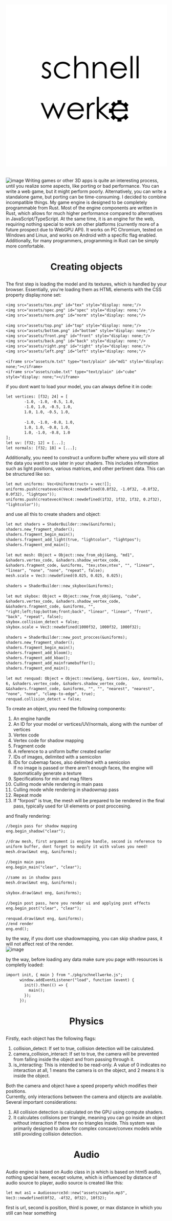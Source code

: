 # <p align="center"> <img src="https://github.com/VitionVlad/schnellwerke/blob/main/logo.png"> </p>
![image](https://github.com/VitionVlad/schnellwerke/assets/48290199/611dbad6-25f9-489d-83a4-d3ea9f526bed)
Writing games or other 3D apps is quite an interesting process, until you realize some aspects, like porting or bad performance. You can write a web game, but it might perform poorly. Alternatively, you can write a standalone game, but porting can be time-consuming. I decided to combine incompatible things. My game engine is designed to be completely programmable from Rust. Most of the engine components are written in Rust, which allows for much higher performance compared to alternatives in JavaScript/TypeScript. At the same time, it is an engine for the web, requiring nothing special to work on other platforms (currently more of a future prospect due to WebGPU API). It works on PC Chromium, tested on Windows and Linux, and works on Android with a specific flag enabled. Additionally, for many programmers, programming in Rust can be simply more comfortable. 
# <p align="center"> Creating objects </p>  
The first step is loading the model and its textures, which is handled by your browser. Essentially, you're loading them as HTML elements with the CSS property display:none set:  
```
<img src="assets/tex.png" id="tex" style="display: none;"/>
<img src="assets/spec.png" id="spec" style="display: none;"/>
<img src="assets/norm.png" id="norm" style="display: none;"/>

<img src="assets/top.png" id="top" style="display: none;"/>
<img src="assets/bottom.png" id="bottom" style="display: none;"/>
<img src="assets/front.png" id="front" style="display: none;"/>
<img src="assets/back.png" id="back" style="display: none;"/>
<img src="assets/right.png" id="right" style="display: none;"/>
<img src="assets/left.png" id="left" style="display: none;"/>

<iframe src="assets/m.txt" type="text/plain" id="md1" style="display: none;"></iframe>
<iframe src="assets/cube.txt" type="text/plain" id="cube" style="display: none;"></iframe>
```
if you dont want to load your model, you can always define it in code:  
```
let vertices: [f32; 24] = [
        -1.0, -1.0, -0.5, 1.0,
        -1.0, 1.0, -0.5, 1.0,
        1.0, 1.0, -0.5, 1.0,

        -1.0, -1.0, -0.8, 1.0,
        1.0, 1.0, -0.8, 1.0,
        1.0, -1.0, -0.8, 1.0
];
let uv: [f32; 12] = [...];
let normals: [f32; 18] = [...];
```  
Additionally, you need to construct a uniform buffer where you will store all the data you want to use later in your shaders. This includes information such as light positions, various matrices, and other pertinent data. This can be structured like so:  
```
let mut uniforms: Vec<Uniformstruct> = vec![];
uniforms.push(createvec4(Vec4::newdefined(0.8f32, -1.0f32, -0.8f32, 0.0f32), "lightpos"));
uniforms.push(createvec4(Vec4::newdefined(1f32, 1f32, 1f32, 0.2f32), "lightcolor"));
```  
and use all this to create shaders and object:  
```
let mut shaders = ShaderBuilder::new(&uniforms);
shaders.new_fragment_shader();
shaders.fragment_begin_main();
shaders.fragment_add_light(true, "lightcolor", "lightpos");
shaders.fragment_end_main();

let mut mesh: Object = Object::new_from_obj(&eng, "md1", &shaders.vertex_code, &shaders.shadow_vertex_code, &shaders.fragment_code, &uniforms, "tex;stex;ntex", "", "linear", "linear", "none", "none", "repeat", false);
mesh.scale = Vec3::newdefined(0.025, 0.025, 0.025);

shaders = ShaderBuilder::new_skybox(&uniforms);

let mut skybox: Object = Object::new_from_obj(&eng, "cube", &shaders.vertex_code, &shaders.shadow_vertex_code, &&shaders.fragment_code, &uniforms, "", "right;left;top;bottom;front;back", "linear", "linear", "front", "back", "repeat", false);
skybox.collision_detect = false;
skybox.scale = Vec3::newdefined(1000f32, 1000f32, 1000f32);

shaders = ShaderBuilder::new_post_procces(&uniforms);
shaders.new_fragment_shader();
shaders.fragment_begin_main();
shaders.fragment_add_bloom();
shaders.fragment_add_kbao();
shaders.fragment_add_mainframebuffer();
shaders.fragment_end_main();

let mut renquad: Object = Object::new(&eng, &vertices, &uv, &normals, 6, &shaders.vertex_code, &shaders.shadow_vertex_code, &&shaders.fragment_code, &uniforms, "", "", "nearest", "nearest", "none", "none", "clamp-to-edge", true);
renquad.collision_detect = false;
```  
To create an object, you need the following components:  
1. An engine handle  
2. An ID for your model or vertices/UV/normals, along with the number of vertices  
3. Vertex code  
4. Vertex code for shadow mapping  
5. Fragment code  
6. A reference to a uniform buffer created earlier  
7. IDs of images, delimited with a semicolon  
8. IDs for cubemap faces, also delimited with a semicolon  
If no image is passed or there aren't enough faces, the engine will automatically generate a texture  
9. Specifications for min and mag filters
10. Culling mode while rendering in main pass
11. Culling mode while rendering in shadowmap pass
12. Repeat mode
13. If "forpost" is true, the mesh will be prepared to be rendered in the final pass, typically used for UI elements or post proccesing.

and finally rendering:
```
//begin pass for shadow mapping
eng.begin_shadow("clear");

//draw mesh, first argument is engine handle, second is reference to uniform buffer, dont forget to modify it with values you need!
mesh.draw(&mut eng, &uniforms);

//begin main pass
eng.begin_main("clear", "clear");

//same as in shadow pass
mesh.draw(&mut eng, &uniforms);

skybox.draw(&mut eng, &uniforms);

//begin post pass, here you render ui and applying post effects
eng.begin_post("clear", "clear");

renquad.draw(&mut eng, &uniforms);
//end render
eng.end();
```
by the way, if you dont use shadowmapping, you can skip shadow pass, it will not affect rest of the render.  
![image](https://github.com/VitionVlad/schnellwerke/assets/48290199/e063a845-5112-4605-8f7b-dfc005290fa6)

by the way, before loading any data make sure you page with resources is completly loaded:
```
import init, { main } from "./pkg/schnellwerke.js";
      window.addEventListener("load", function (event) {
        init().then(() => {
          main();
        });
      });
```  
# <p align="center"> Physics </p>   
Firstly, each object has the following flags:  
1. collision_detect: If set to true, collision detection will be calculated.
2. camera_collision_interact: If set to true, the camera will be prevented from falling inside the object and from passing through it.
3. is_interacting: This is intended to be read-only. A value of 0 indicates no interaction at all, 1 means the camera is on the object, and 2 means it is inside the object.
 
Both the camera and object have a speed property which modifies their positions.  
Currently, only interactions between the camera and objects are available.  
Several important considerations:  
1. All collision detection is calculated on the GPU using compute shaders.
2. It calculates collisions per triangle, meaning you can go inside an object without interaction if there are no triangles inside. This system was primarily designed to allow for complex concave/convex models while still providing collision detection.
# <p align="center"> Audio </p>   
Audio engine is based on Audio class in js which is based on html5 audio, nothing special here, except volume, which is influenced by distance of audio source to player, audio source is created like this:
```
let mut as1 = Audiosource3d::new("assets/sample.mp3", Vec3::newdefined(0f32, -4f32, 0f32), 10f32);
```
first is url, second is position, third is power, or max distance in which you still can hear something  
